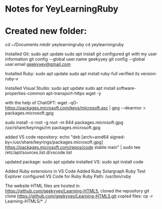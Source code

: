 # Notes for YeyLearningRuby
# Created new folder:
cd ~/Documents
mkdir yeylearningruby
cd yeylearningruby

Installed Git:
sudo apt update
sudo apt install git
configured git with my user information
git config --global user.name geekyyey
git config --global user.email geekyyey@gmail.com



Installed Ruby:
sudo apt update
sudo apt install ruby-full
verified its version: ruby-v

Installed Visual Studio:
sudo apt update
sudo apt install software-properties-common apt-transport-https wget -y

with the help of ChatGPT: 
wget -qO- https://packages.microsoft.com/keys/microsoft.asc | gpg --dearmor > packages.microsoft.gpg

sudo install -o root -g root -m 644 packages.microsoft.gpg /usr/share/keyrings/rm packages.microsoft.gpg

added VS code repository: echo "deb [arch=amd64 signed-by=/usr/share/keyrings/packages.microsoft.gpg] https://packages.microsoft.com/repos/code stable main" | sudo tee /etc/apt/sources.list.d/vscode.list

updated package: sudo apt update
installed VS: sudo apt install code

Added Ruby extensions in VS Code
Added Ruby Solargraph
Ruby Test Explorer
configured VS Code for Ruby
Ruby Path: /usr/bin/ruby

The website HTML files are hosted in https://github.com/geekyyey/Learning-HTML5, cloned the repository 
git clone https://github.com/geekyyey/Learning-HTML5.git
copied files: cp -r Learning-HTML5/* ./
